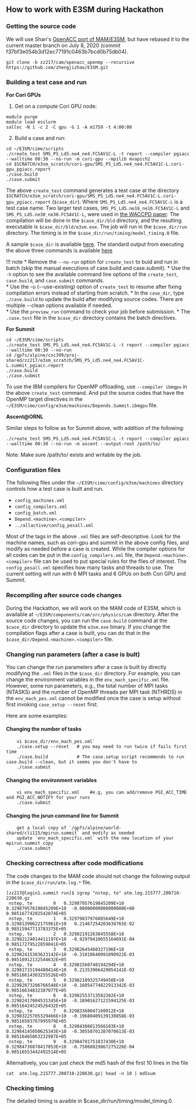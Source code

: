## How to work with E3SM during Hackathon 

### Getting the source code 

We will use Shan's [OpenACC port of MAM/E3SM](https://github.com/E3SM-Project/E3SM/tree/shz0116/cam/cam_openacc), 
but have rebased it to the current master branch on July 8, 2020 (commit f37bf3e054b3d12ec77191c0463b7bcd0b75db04). 

 
``` shell
git clone -b zz217/cam/openacc_openmp --recursive https://github.com/zhengjizhao/E3SM.git 
```

### Building a test case and run

**For Cori GPUs**

1. Get on a compute Cori GPU node:
```shell
module purge
module load esslurm
salloc -N 1 -c 2 -C gpu -G 1 -A m1759 -t 4:00:00
```
2. Build a case and run: 
```shell
cd ~/E3SM/cime/scripts
./create_test SMS_PS_Ld5.ne4_ne4.FC5AV1C-L -t report --compiler pgiacc --walltime 00:30 --no-run -m cori-gpu --mpilib mvapich2
cd $SCRATCH/e3sm_scratch/cori-gpu/SMS_PS_Ld5.ne4_ne4.FC5AV1C-L.cori-gpu_pgiacc.report
./case.build   
./case.submit
```

The above `create_test` command generates a test case at the directory 
`$SCRATCH/e3sm_scratch/cori-gpu/SMS_PS_Ld5.ne4_ne4.FC5AV1C-L.cori-gpu_pgiacc.report` (`$case_dir`). 
Where `SMS_PS_Ld5.ne4_ne4.FC5AV1C-L` is a test case name. Two larger test cases, `SMS_PS_Ld5.ne16_ne16.FC5AV1C-L` and
`SMS_PS_Ld5.ne30_ne30.FC5AV1C-L`, were used in [the WACCPD paper](link.springer.com/chapter/10.1007/978-3-030-49943-3_3).
The compilation will be done in the `$case_dir/bld` directory, and the resulting executable is `$case_dir/bld/e3sm.exe`. 
The job will run in the `$case_dir/run` directory. 
The timing is in the `$case_dir/run/timing/model_timing.0` file.  

A sample `$case_dir` is available [here](https://portal.nersc.gov/project/m1759/e3sm/SMS_PS_Ld5.ne4_ne4.FC5AV1C-L.cori-gpu_pgiacc.report). 
The standard output from executing the above three commands is available [here](https://portal.nersc.gov/project/m1759/e3sm/screendump.txt) 

!!! note 
    * Remove the `--no-run` option for `create_test` to buid and run in batch (skip the manual executions of case.build and case.submit). 
    * Use the `-h` option to see the available command line options of the `create_test`, `case.build`, and `case.submit` commands.  
    * Use the -u (--use-existing) option of `create_test` to resume after fixing compilation errors instead of starting from scratch.
    * In the `case_dir`, type `./case.build` to update the build after modifying source codes. There are multiple --clean options available if needed.  
    * Use the `preview_run` command to check your job before submission. 
    * The `.case.test` file in the `$case_dir` directory contains the batch directives. 

**For Summit**

```shell
cd ~/E3SM/cime/scripts
./create_test SMS_PS_Ld5.ne4_ne4.FC5AV1C-L -t report --compiler pgiacc --walltime 00:30 --no-run 
cd /gpfs/alpine/csc399/proj-shared/zz217/e3sm_scratch/SMS_PS_Ld5.ne4_ne4.FC5AV1C-L.summit_pgiacc.report
./case.build
./case.submit
```

To use the IBM compilers for OpenMP offloading, use `--compiler ibmgpu` in the above `create_test` command. 
And put the source codes that have the OpenMP target directives in the `~/E3SM/cime/config/e3sm/machines/Depends.Summit.ibmgpu` file.


**Ascent@ORNL**

Similar steps to follow as for Summit above, with addition of the following:

```
./create_test SMS_PS_Ld5.ne4_ne4.FC5AV1C-L -t report --compiler pgiacc --walltime 00:30 --no-run -m ascent --output-root /path/to/
```

Note: Make sure /path/to/ exists and writable by the job.



### Configuration files 

The following files under the `~/E3SM/cime/config/e3sm/machines` directory controls how a test case is built and run. 
 
* `config_machines.xml`
* `config_compilers.xml`
* `config_batch.xml`
* `Depend.<machine>.<compiler>` 
* `../allactive/config_pesall.xml`

Most of the tags in the above `.xml` files are self-descriptive. 
Look for the machine names, such as cori-gpu and summit in the above config files, 
and modify as needed before a case is created. 
While the compiler options for all codes can be put in the `config_compilers.xml` file, 
the `Depend.<machine>.<compiler>` file can be used to put special rules for the files of interest. 
The `config_pesall.xml` specifies how many tasks and threads to use. 
The current setting will run with 6 MPI tasks and 6 GPUs on both Cori GPU and Summit. 

### Recompiling after source code changes

During the Hackathon, we will work on the MAM code of E3SM, which is available at 
`~/E3SM/components/cam/src/physics/cam` directory. After the source code changes, 
you can run the `case.build` command at the `$case_dir` directory to update the `e3sm.exe` binary. 
If you change the compilation flags after a case is built, 
you can do that in the `$case_dir/Depend.<machine>.<compiler>` file.

### Changing run parameters (after a case is bult)

You can change the run parameters after a case is built by directly modifying 
the `.xml` files in the `$case_dir` directory. 
For example, you can change the environment variables in the `env_mach_specific.xml` file. 
However, some run parameters, e.g., the total number of MPI tasks (NTASKS) and 
the number of OpenMP threads per MPI task (NTHRDS) in the `env_mach_pes.xml` cannot be modified 
once the case is setup without first invoking `case_setup --reset` first. 

Here are some examples:
####  Changing the number of tasks
``` shell
    vi $case_dir/env_mach_pes.xml`
    ./case.setup --reset   # you may need to run twice if fails first time
    ./case.build           # The case.setup script recommends to run case.build --clean, but it seems you don't have to
    ./case.submit
```
####  Changing the environment variables
``` shell
    vi env_mach_specific.xml    #e.g, you can add/remove PGI_ACC_TIME and PGI_ACC_NOTIFY for your runs
    ./case.submit
```
####  Changing the jsrun command line for Summit 
``` shell
    get a local copy of `/gpfs/alpine/world-shared/cli115/mpirun.summit` and modify as needed 
    update `env_mach_specific.xml` with the new location of your mpirun.summit copy 
    ./case.submit
```

### Checking correctness after code modifications

The code changes to the MAM code should not change the following output in the `$case_dir/run/atm.log.*` file. 
```shell
[zz217@login1.summit run]$ zgrep "nstep, te" atm.log.215777.200710-220630.gz
 nstep, te        0   0.32987957619845209E+10   0.32987957619845209E+10  -0.00000000000000000E+00   0.98516774202542074E+05
 nstep, te        1   0.32979837976085649E+10   0.32981390622175961E+10   0.21467254203638765E-02   0.98515947713783375E+05
 nstep, te        2   0.32982191263845558E+10   0.32982124014411197E+10  -0.92979410655164691E-04   0.98517279522859841E+05
 nstep, te        3   0.32982645460327196E+10   0.32982415383623142E+10  -0.31810640991090922E-03   0.98516912132544632E+05
 nstep, te        4   0.32981560748194294E+10   0.32981715194480414E+10   0.21353966429054141E-03   0.98516614303255526E+05
 nstep, te        5   0.32982189325749450E+10   0.32982073206766548E+10  -0.16054774822913342E-03   0.98516634832387077E+05
 nstep, te        6   0.32982553713582382E+10   0.32982417004531345E+10  -0.18901627121594125E-03   0.98516424524526432E+05
 nstep, te        7   0.32983368047160912E+10   0.32983225705329466E+10  -0.19680409139130858E-03   0.98516503767995979E+05
 nstep, te        8   0.32984366013566103E+10   0.32984145050625343E+10  -0.30550701387070613E-03   0.98516465063232987E+05
 nstep, te        9   0.32984791751837430E+10   0.32984736878417053E+10  -0.75868829867275226E-04   0.98516553442492514E+05
```

Alternatively, you can just check the md5 hash of the first 10 lines in the file
```shell
cat  atm.log.215777.200710-220630.gz| head -n 10 | md5sum
``` 

### Checking timing

The detailed timing is avaible in $case_dir/run/timing/model_timing.0. 




